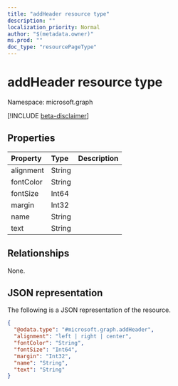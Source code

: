 ```yaml
---
title: "addHeader resource type"
description: ""
localization_priority: Normal
author: "$(metadata.owner)"
ms.prod: ""
doc_type: "resourcePageType"
---
```


# addHeader resource type

Namespace: microsoft.graph

[!INCLUDE [beta-disclaimer](../../includes/beta-disclaimer.md)]

## Properties

| Property  | Type   | Description |
| :-------- | :----- | :---------- |
| alignment | String |             |
| fontColor | String |             |
| fontSize  | Int64  |             |
| margin    | Int32  |             |
| name      | String |             |
| text      | String |             |

## Relationships

None.

## JSON representation

The following is a JSON representation of the resource.

<!-- {
  "blockType": "resource",
  "@odata.type": "microsoft.graph.addHeader",
}
-->

```json
{
  "@odata.type": "#microsoft.graph.addHeader",
  "alignment": "left | right | center",
  "fontColor": "String",
  "fontSize": "Int64",
  "margin": "Int32",
  "name": "String",
  "text": "String"
}
```
